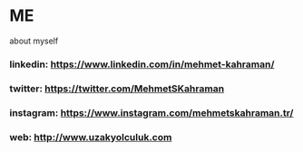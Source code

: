 # ME
about myself
### linkedin: https://www.linkedin.com/in/mehmet-kahraman/ 
### twitter: https://twitter.com/MehmetSKahraman
### instagram: https://www.instagram.com/mehmetskahraman.tr/
### web: http://www.uzakyolculuk.com
###
